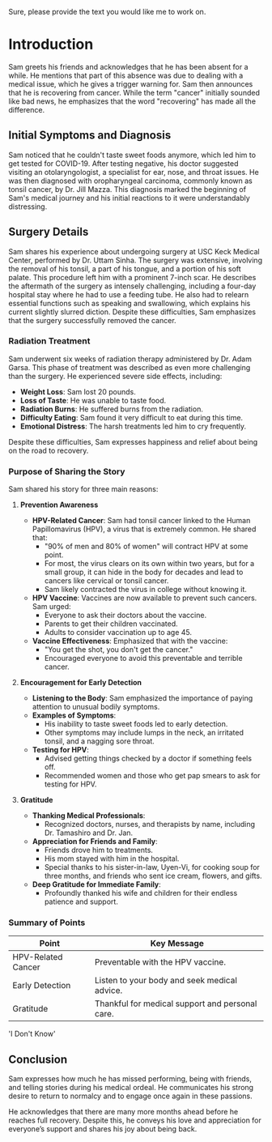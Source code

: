 Sure, please provide the text you would like me to work on.

# Introduction

Sam greets his friends and acknowledges that he has been absent for a while. He mentions that part of this absence was due to dealing with a medical issue, which he gives a trigger warning for. Sam then announces that he is recovering from cancer. While the term "cancer" initially sounded like bad news, he emphasizes that the word "recovering" has made all the difference.

## Initial Symptoms and Diagnosis

Sam noticed that he couldn't taste sweet foods anymore, which led him to get tested for COVID-19. After testing negative, his doctor suggested visiting an otolaryngologist, a specialist for ear, nose, and throat issues. He was then diagnosed with oropharyngeal carcinoma, commonly known as tonsil cancer, by Dr. Jill Mazza. This diagnosis marked the beginning of Sam's medical journey and his initial reactions to it were understandably distressing.

## Surgery Details

Sam shares his experience about undergoing surgery at USC Keck Medical Center, performed by Dr. Uttam Sinha. The surgery was extensive, involving the removal of his tonsil, a part of his tongue, and a portion of his soft palate. This procedure left him with a prominent 7-inch scar. He describes the aftermath of the surgery as intensely challenging, including a four-day hospital stay where he had to use a feeding tube. He also had to relearn essential functions such as speaking and swallowing, which explains his current slightly slurred diction. Despite these difficulties, Sam emphasizes that the surgery successfully removed the cancer.

### Radiation Treatment

Sam underwent six weeks of radiation therapy administered by Dr. Adam Garsa. This phase of treatment was described as even more challenging than the surgery. He experienced severe side effects, including:

- **Weight Loss**: Sam lost 20 pounds.
- **Loss of Taste**: He was unable to taste food.
- **Radiation Burns**: He suffered burns from the radiation.
- **Difficulty Eating**: Sam found it very difficult to eat during this time.
- **Emotional Distress**: The harsh treatments led him to cry frequently.

Despite these difficulties, Sam expresses happiness and relief about being on the road to recovery.

### Purpose of Sharing the Story

Sam shared his story for three main reasons:

1. **Prevention Awareness**
    - **HPV-Related Cancer**: Sam had tonsil cancer linked to the Human Papillomavirus (HPV), a virus that is extremely common. He shared that:
        - "90% of men and 80% of women" will contract HPV at some point.
        - For most, the virus clears on its own within two years, but for a small group, it can hide in the body for decades and lead to cancers like cervical or tonsil cancer.
        - Sam likely contracted the virus in college without knowing it.
    - **HPV Vaccine**: Vaccines are now available to prevent such cancers. Sam urged:
        - Everyone to ask their doctors about the vaccine.
        - Parents to get their children vaccinated.
        - Adults to consider vaccination up to age 45. 
    - **Vaccine Effectiveness**: Emphasized that with the vaccine:
        - "You get the shot, you don't get the cancer."
        - Encouraged everyone to avoid this preventable and terrible cancer.

2. **Encouragement for Early Detection**
    - **Listening to the Body**: Sam emphasized the importance of paying attention to unusual bodily symptoms.
    - **Examples of Symptoms**:
        - His inability to taste sweet foods led to early detection.
        - Other symptoms may include lumps in the neck, an irritated tonsil, and a nagging sore throat.
    - **Testing for HPV**:
        - Advised getting things checked by a doctor if something feels off.
        - Recommended women and those who get pap smears to ask for testing for HPV.

3. **Gratitude**
    - **Thanking Medical Professionals**:
        - Recognized doctors, nurses, and therapists by name, including Dr. Tamashiro and Dr. Jan.
    - **Appreciation for Friends and Family**:
        - Friends drove him to treatments.
        - His mom stayed with him in the hospital.
        - Special thanks to his sister-in-law, Uyen-Vi, for cooking soup for three months, and friends who sent ice cream, flowers, and gifts.
    - **Deep Gratitude for Immediate Family**:
        - Profoundly thanked his wife and children for their endless patience and support.

### Summary of Points
| Point        | Key Message                                      |
|--------------|--------------------------------------------------|
| HPV-Related Cancer | Preventable with the HPV vaccine.             |
| Early Detection    | Listen to your body and seek medical advice. |
| Gratitude          | Thankful for medical support and personal care. |

'I Don't Know'

## Conclusion

Sam expresses how much he has missed performing, being with friends, and telling stories during his medical ordeal. He communicates his strong desire to return to normalcy and to engage once again in these passions.

He acknowledges that there are many more months ahead before he reaches full recovery. Despite this, he conveys his love and appreciation for everyone’s support and shares his joy about being back.